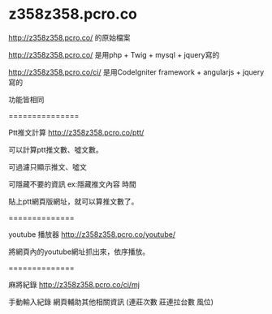 z358z358.pcro.co
================

http://z358z358.pcro.co/ 的原始檔案

http://z358z358.pcro.co/ 是用php + Twig + mysql + jquery寫的

http://z358z358.pcro.co/ci/ 是用CodeIgniter framework + angularjs + jquery寫的

功能皆相同


===============

Ptt推文計算
http://z358z358.pcro.co/ptt/

可以計算ptt推文數、噓文數。

可過濾只顯示推文、噓文

可隱藏不要的資訊 ex:隱藏推文內容 時間

貼上ptt網頁版網址，就可以算推文數了。


==============

youtube 播放器
http://z358z358.pcro.co/youtube/

將網頁內的youtube網址抓出來，依序播放。

==============

麻將紀錄
http://z358z358.pcro.co/ci/mj

手動輸入紀錄 網頁輔助其他相關資訊 (連莊次數 莊連拉台數 風位)

